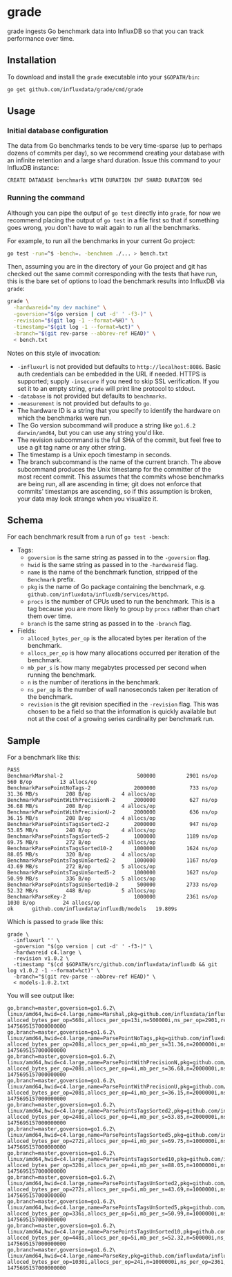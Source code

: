 # grade

grade ingests Go benchmark data into InfluxDB so that you can track performance over time.

## Installation

To download and install the `grade` executable into your `$GOPATH/bin`:

```sh
go get github.com/influxdata/grade/cmd/grade
```

## Usage

### Initial database configuration

The data from Go benchmarks tends to be very time-sparse (up to perhaps dozens of commits per day),
so we recommend creating your database with an infinite retention and a large shard duration.
Issue this command to your InfluxDB instance:

```
CREATE DATABASE benchmarks WITH DURATION INF SHARD DURATION 90d
```

### Running the command

Although you can pipe the output of `go test` directly into `grade`,
for now we recommend placing the output of `go test` in a file first so that if something goes wrong,
you don't have to wait again to run all the benchmarks.

For example, to run all the benchmarks in your current Go project:

```sh
go test -run=^$ -bench=. -benchmem ./... > bench.txt
```

Then, assuming you are in the directory of your Go project and
git has checked out the same commit corresponding with the tests that have run,
this is the bare set of options to load the benchmark results into InfluxDB via `grade`:

```sh
grade \
  -hardwareid="my dev machine" \
  -goversion="$(go version | cut -d' ' -f3-)" \
  -revision="$(git log -1 --format=%H)" \
  -timestamp="$(git log -1 --format=%ct)" \
  -branch="$(git rev-parse --abbrev-ref HEAD)" \
  < bench.txt
```

Notes on this style of invocation:

* `-influxurl` is not provided but defaults to `http://localhost:8086`.
Basic auth credentials can be embedded in the URL if needed.
HTTPS is supported; supply `-insecure` if you need to skip SSL verification.
If you set it to an empty string, `grade` will print line protocol to stdout.
* `-database` is not provided but defaults to `benchmarks`.
* `-measurement` is not provided but defaults to `go`.
* The hardware ID is a string that you specify to identify the hardware on which the benchmarks were run.
* The Go version subcommand will produce a string like `go1.6.2 darwin/amd64`, but you can use any string you'd like.
* The revision subcommand is the full SHA of the commit, but feel free to use a git tag name or any other string.
* The timestamp is a Unix epoch timestamp in seconds.
* The branch subcommand is the name of the current branch.
The above subcommand produces the Unix timestamp for the committer of the most recent commit.
This assumes that the commits whose benchmarks are being run, all are ascending in time;
git does not enforce that commits' timestamps are ascending, so if this assumption is broken,
your data may look strange when you visualize it.

## Schema

For each benchmark result from a run of `go test -bench`:

* Tags:
	* `goversion` is the same string as passed in to the `-goversion` flag.
	* `hwid` is the same string as passed in to the `-hardwareid` flag.
	* `name` is the name of the benchmark function, stripped of the `Benchmark` prefix.
	* `pkg` is the name of Go package containing the benchmark, e.g. `github.com/influxdata/influxdb/services/httpd`.
	* `procs` is the number of CPUs used to run the benchmark. This is a tag because you are more likely to group by `procs` rather than chart them over time.
	* `branch` is the same string as passed in to the `-branch` flag.
* Fields:
	* `alloced_bytes_per_op` is the allocated bytes per iteration of the benchmark.
	* `allocs_per_op` is how many allocations occurred per iteration of the benchmark.
	* `mb_per_s` is how many megabytes processed per second when running the benchmark.
	* `n` is the number of iterations in the benchmark.
	* `ns_per_op` is the number of wall nanoseconds taken per iteration of the benchmark.
	* `revision` is the git revision specified in the `-revision` flag.
	This was chosen to be a field so that the information is quickly available but not at the cost of a growing series cardinality per benchmark run.

## Sample

For a benchmark like this:

```
PASS
BenchmarkMarshal-2                  	  500000	      2901 ns/op	     560 B/op	      13 allocs/op
BenchmarkParsePointNoTags-2         	 2000000	       733 ns/op	  31.36 MB/s	     208 B/op	       4 allocs/op
BenchmarkParsePointWithPrecisionN-2 	 2000000	       627 ns/op	  36.68 MB/s	     208 B/op	       4 allocs/op
BenchmarkParsePointWithPrecisionU-2 	 2000000	       636 ns/op	  36.15 MB/s	     208 B/op	       4 allocs/op
BenchmarkParsePointsTagsSorted2-2   	 2000000	       947 ns/op	  53.85 MB/s	     240 B/op	       4 allocs/op
BenchmarkParsePointsTagsSorted5-2   	 1000000	      1189 ns/op	  69.75 MB/s	     272 B/op	       4 allocs/op
BenchmarkParsePointsTagsSorted10-2  	 1000000	      1624 ns/op	  88.05 MB/s	     320 B/op	       4 allocs/op
BenchmarkParsePointsTagsUnSorted2-2 	 1000000	      1167 ns/op	  43.69 MB/s	     272 B/op	       5 allocs/op
BenchmarkParsePointsTagsUnSorted5-2 	 1000000	      1627 ns/op	  50.99 MB/s	     336 B/op	       5 allocs/op
BenchmarkParsePointsTagsUnSorted10-2	  500000	      2733 ns/op	  52.32 MB/s	     448 B/op	       5 allocs/op
BenchmarkParseKey-2                 	 1000000	      2361 ns/op	    1030 B/op	      24 allocs/op
ok  	github.com/influxdata/influxdb/models	19.809s
```

Which is passed to `grade` like this:

```
grade \
  -influxurl '' \
  -goversion "$(go version | cut -d' ' -f3-)" \
  -hardwareid c4.large \
  -revision v1.0.2 \
  -timestamp "$(cd $GOPATH/src/github.com/influxdata/influxdb && git log v1.0.2 -1 --format=%ct)" \
  -branch="$(git rev-parse --abbrev-ref HEAD)" \
  < models-1.0.2.txt
```

You will see output like:
```
go,branch=master,goversion=go1.6.2\ linux/amd64,hwid=c4.large,name=Marshal,pkg=github.com/influxdata/influxdb/models,procs=2 alloced_bytes_per_op=560i,allocs_per_op=13i,n=500000i,ns_per_op=2901,revision="v1.0.2" 1475695157000000000
go,branch=master,goversion=go1.6.2\ linux/amd64,hwid=c4.large,name=ParsePointNoTags,pkg=github.com/influxdata/influxdb/models,procs=2 alloced_bytes_per_op=208i,allocs_per_op=4i,mb_per_s=31.36,n=2000000i,ns_per_op=733,revision="v1.0.2" 1475695157000000000
go,branch=master,goversion=go1.6.2\ linux/amd64,hwid=c4.large,name=ParsePointWithPrecisionN,pkg=github.com/influxdata/influxdb/models,procs=2 alloced_bytes_per_op=208i,allocs_per_op=4i,mb_per_s=36.68,n=2000000i,ns_per_op=627,revision="v1.0.2" 1475695157000000000
go,branch=master,goversion=go1.6.2\ linux/amd64,hwid=c4.large,name=ParsePointWithPrecisionU,pkg=github.com/influxdata/influxdb/models,procs=2 alloced_bytes_per_op=208i,allocs_per_op=4i,mb_per_s=36.15,n=2000000i,ns_per_op=636,revision="v1.0.2" 1475695157000000000
go,branch=master,goversion=go1.6.2\ linux/amd64,hwid=c4.large,name=ParsePointsTagsSorted2,pkg=github.com/influxdata/influxdb/models,procs=2 alloced_bytes_per_op=240i,allocs_per_op=4i,mb_per_s=53.85,n=2000000i,ns_per_op=947,revision="v1.0.2" 1475695157000000000
go,branch=master,goversion=go1.6.2\ linux/amd64,hwid=c4.large,name=ParsePointsTagsSorted5,pkg=github.com/influxdata/influxdb/models,procs=2 alloced_bytes_per_op=272i,allocs_per_op=4i,mb_per_s=69.75,n=1000000i,ns_per_op=1189,revision="v1.0.2" 1475695157000000000
go,branch=master,goversion=go1.6.2\ linux/amd64,hwid=c4.large,name=ParsePointsTagsSorted10,pkg=github.com/influxdata/influxdb/models,procs=2 alloced_bytes_per_op=320i,allocs_per_op=4i,mb_per_s=88.05,n=1000000i,ns_per_op=1624,revision="v1.0.2" 1475695157000000000
go,branch=master,goversion=go1.6.2\ linux/amd64,hwid=c4.large,name=ParsePointsTagsUnSorted2,pkg=github.com/influxdata/influxdb/models,procs=2 alloced_bytes_per_op=272i,allocs_per_op=5i,mb_per_s=43.69,n=1000000i,ns_per_op=1167,revision="v1.0.2" 1475695157000000000
go,branch=master,goversion=go1.6.2\ linux/amd64,hwid=c4.large,name=ParsePointsTagsUnSorted5,pkg=github.com/influxdata/influxdb/models,procs=2 alloced_bytes_per_op=336i,allocs_per_op=5i,mb_per_s=50.99,n=1000000i,ns_per_op=1627,revision="v1.0.2" 1475695157000000000
go,branch=master,goversion=go1.6.2\ linux/amd64,hwid=c4.large,name=ParsePointsTagsUnSorted10,pkg=github.com/influxdata/influxdb/models,procs=2 alloced_bytes_per_op=448i,allocs_per_op=5i,mb_per_s=52.32,n=500000i,ns_per_op=2733,revision="v1.0.2" 1475695157000000000
go,branch=master,goversion=go1.6.2\ linux/amd64,hwid=c4.large,name=ParseKey,pkg=github.com/influxdata/influxdb/models,procs=2 alloced_bytes_per_op=1030i,allocs_per_op=24i,n=1000000i,ns_per_op=2361,revision="v1.0.2" 1475695157000000000
```
